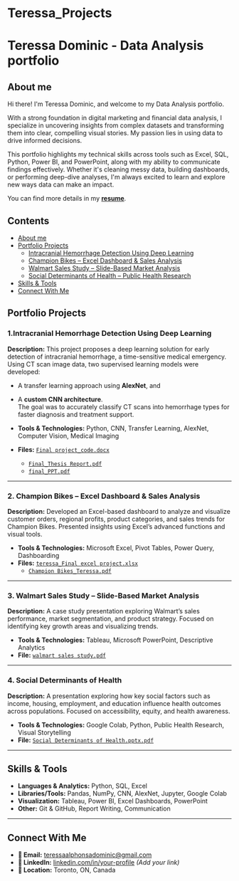 # Teressa_Projects

# Teressa Dominic - Data Analysis portfolio
## About me
Hi there! I'm Teressa Dominic, and welcome to my Data Analysis portfolio.

With a strong foundation in digital marketing and financial data analysis, I specialize in uncovering insights from complex datasets and transforming them into clear, compelling visual stories. My passion lies in using data to drive informed decisions.

This portfolio highlights my technical skills across tools such as Excel, SQL, Python, Power BI, and PowerPoint, along with my ability to communicate findings effectively. Whether it's cleaning messy data, building dashboards, or performing deep-dive analyses, I'm always excited to learn and explore new ways data can make an impact.

You can find more details in my [**resume**](https://github.com/Teressa99/Teressa_Projects/blob/main/Teressa_Alphonsa_Dominic_resume.pdf).
## Contents
* [About me](#about-me)
* [Portfolio Projects](#portfolio-projects)
  - [Intracranial Hemorrhage Detection Using Deep Learning](#1-intracranial-hemorrhage-detection-using-deep-learning)
  - [Champion Bikes – Excel Dashboard & Sales Analysis](#2-champion-bikes--excel-dashboard--sales-analysis)
  - [Walmart Sales Study – Slide-Based Market Analysis](#3-walmart-sales-study)
  - [Social Determinants of Health – Public Health Research](#4-social-determinants-of-health--public-health-research)
* [Skills & Tools](#skills--tools)
* [Connect With Me](#connect-with-me)

## Portfolio Projects

### 1.Intracranial Hemorrhage Detection Using Deep Learning  
**Description:** This project proposes a deep learning solution for early detection of intracranial hemorrhage, a time-sensitive medical emergency. Using CT scan image data, two supervised learning models were developed:  
- A transfer learning approach using **AlexNet**, and  
- A **custom CNN architecture**.  
The goal was to accurately classify CT scans into hemorrhage types for faster diagnosis and treatment support.

- **Tools & Technologies:** Python, CNN, Transfer Learning, AlexNet, Computer Vision, Medical Imaging  
- **Files:** [`Final project_code.docx`](https://github.com/Teressa99/Teressa_Projects/blob/main/Final%20project_code.docx)  
  - [`Final_Thesis Report.pdf`](https://github.com/Teressa99/Teressa_Projects/blob/main/Final_Thesis%20Report.pdf)  
  - [`final_PPT.pdf`]()

---

### 2. Champion Bikes – Excel Dashboard & Sales Analysis  
**Description:** Developed an Excel-based dashboard to analyze and visualize customer orders, regional profits, product categories, and sales trends for Champion Bikes. Presented insights using Excel’s advanced functions and visual tools.

- **Tools & Technologies:** Microsoft Excel, Pivot Tables, Power Query, Dashboarding  
- **Files:** [`teressa_Final excel project.xlsx`](https://github.com/Teressa99/Teressa_Projects/blob/main/teressa_Final%20excel%20project.xlsx)  
  - [`Champion Bikes_Teressa.pdf`](https://github.com/Teressa99/Teressa_Projects/blob/main/Champion%20Bikes.pdf)


---

### 3. Walmart Sales Study – Slide-Based Market Analysis  
**Description:** A case study presentation exploring Walmart’s sales performance, market segmentation, and product strategy. Focused on identifying key growth areas and visualizing trends.

- **Tools & Technologies:** Tableau, Microsoft PowerPoint, Descriptive Analytics  
- **File:** [`walmart sales study.pdf`](https://github.com/Teressa99/Teressa_Projects/blob/main/walmart%20sales%20study.pdf)

---

### 4. Social Determinants of Health  
**Description:** A presentation exploring how key social factors such as income, housing, employment, and education influence health outcomes across populations. Focused on accessibility, equity, and health awareness.

- **Tools & Technologies:** Google Colab, Python, Public Health Research, Visual Storytelling  
- **File:** [`Social Determinants of Health.pptx.pdf`](https://github.com/Teressa99/Teressa_Projects/blob/main/social%20determinants%20of%20health%20(1).pdf)


---

## Skills & Tools

- **Languages & Analytics:** Python, SQL, Excel  
- **Libraries/Tools:** Pandas, NumPy, CNN, AlexNet, Jupyter, Google Colab  
- **Visualization:** Tableau, Power BI, Excel Dashboards, PowerPoint  
- **Other:** Git & GitHub, Report Writing, Communication

---

## Connect With Me

- **📧 Email:** teressaalphonsadominic@gmail.com  
- **🔗 LinkedIn:** [linkedin.com/in/your-profile](#) *(Add your link)*  
- **📍 Location:** Toronto, ON, Canada  
